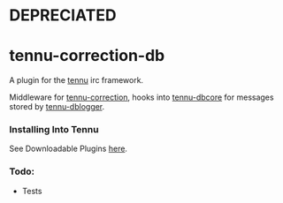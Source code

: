 # DEPRECIATED

# tennu-correction-db

A plugin for the [tennu](https://github.com/Tennu/tennu) irc framework.

Middleware for [tennu-correction](https://github.com/Tennu/tennu-correction), hooks into [tennu-dbcore](https://github.com/Tennu/tennu-dbcore) for messages stored by [tennu-dblogger](https://github.com/Tennu/tennu-dblogger).

### Installing Into Tennu

See Downloadable Plugins [here](https://tennu.github.io/plugins/).

### Todo:

- Tests
